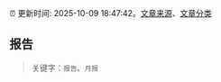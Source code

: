 :alarm_clock: 更新时间: 2025-10-09 18:47:42。[文章来源](/README.md)、[文章分类](/TAGS.md)

## 报告


> 关键字：`报告`、`月报`



